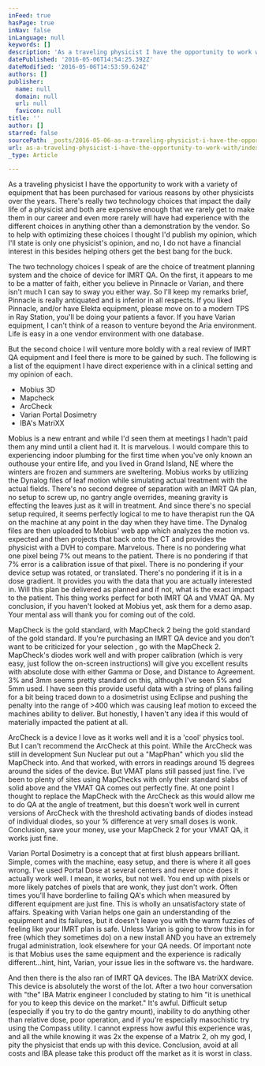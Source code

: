 ```yaml
---
inFeed: true
hasPage: true
inNav: false
inLanguage: null
keywords: []
description: 'As a traveling physicist I have the opportunity to work with a variety of equipment that has been purchased for various reasons by other physicists over the years. There’s really two technology choices that impact the daily life of a physicist and both are expensive enough that we rarely get to make them in our career and even more rarely will have had experience with the different choices in anything other than a demonstration by the vendor. So to help with optimizing these choices I thought I’d publish my opinion, which I’ll state is only one physicist’s opinion, and no, I do not have a financial interest in this besides helping others get the best bang for the buck.'
datePublished: '2016-05-06T14:54:25.392Z'
dateModified: '2016-05-06T14:53:59.624Z'
authors: []
publisher:
  name: null
  domain: null
  url: null
  favicon: null
title: ''
author: []
starred: false
sourcePath: _posts/2016-05-06-as-a-traveling-physicist-i-have-the-opportunity-to-work-with.md
url: as-a-traveling-physicist-i-have-the-opportunity-to-work-with/index.html
_type: Article

---
```

As a traveling physicist I have the opportunity to work with a variety of equipment that has been purchased for various reasons by other physicists over the years. There's really two technology choices that impact the daily life of a physicist and both are expensive enough that we rarely get to make them in our career and even more rarely will have had experience with the different choices in anything other than a demonstration by the vendor. So to help with optimizing these choices I thought I'd publish my opinion, which I'll state is only one physicist's opinion, and no, I do not have a financial interest in this besides helping others get the best bang for the buck.

The two technology choices I speak of are the choice of treatment planning system and the choice of device for IMRT QA. On the first, it appears to me to be a matter of faith, either you believe in Pinnacle or Varian, and there isn't much I can say to sway you either way. So I'll keep my remarks brief, Pinnacle is really antiquated and is inferior in all respects. If you liked Pinnacle, and/or have Elekta equipment, please move on to a modern TPS in Ray Station, you'll be doing your patients a favor. If you have Varian equipment, I can't think of a reason to venture beyond the Aria environment. Life is easy in a one vendor environment with one database.

But the second choice I will venture more boldly with a real review of IMRT QA equipment and I feel there is more to be gained by such. The following is a list of the equipment I have direct experience with in a clinical setting and my opinion of each.

* Mobius 3D
* Mapcheck
* ArcCheck
* Varian Portal Dosimetry
* IBA's MatriXX

Mobius is a new entrant and while I'd seen them at meetings I hadn't paid them any mind until a client had it. It is marvelous. I would compare this to experiencing indoor plumbing for the first time when you've only known an outhouse your entire life, and you lived in Grand Island, NE where the winters are frozen and summers are sweltering. Mobius works by utilizing the Dynalog files of leaf motion while simulating actual treatment with the actual fields. There's no second degree of separation with an IMRT QA plan, no setup to screw up, no gantry angle overrides, meaning gravity is effecting the leaves just as it will in treatment. And since there's no special setup required, it seems perfectly logical to me to have therapist run the QA on the machine at any point in the day when they have time. The Dynalog files are then uploaded to Mobius' web app which analyzes the motion vs. expected and then projects that back onto the CT and provides the physicist with a DVH to compare. Marvelous. There is no pondering what one pixel being 7% out means to the patient. There is no pondering if that 7% error is a calibration issue of that pixel. There is no pondering if your device setup was rotated, or translated. There's no pondering if it is in a dose gradient. It provides you with the data that you are actually interested in. Will this plan be delivered as planned and if not, what is the exact impact to the patient. This thing works perfect for both IMRT QA and VMAT QA. My conclusion, if you haven't looked at Mobius yet, ask them for a demo asap. Your mental ass will thank you for coming out of the cold.

MapCheck is the gold standard, with MapCheck 2 being the gold standard of the gold standard. If you're purchasing an IMRT QA device and you don't want to be criticized for your selection , go with the MapCheck 2\. MapCheck's diodes work well and with proper calibration (which is very easy, just follow the on-screen instructions) will give you excellent results with absolute dose with either Gamma or Dose, and Distance to Agreement. 3% and 3mm seems pretty standard on this, although I've seen 5% and 5mm used. I have seen this provide useful data with a string of plans failing for a bit being traced down to a dosimetrist using Eclipse and pushing the penalty into the range of \>400 which was causing leaf motion to exceed the machines ability to deliver. But honestly, I haven't any idea if this would of materially impacted the patient at all.

ArcCheck is a device I love as it works well and it is a 'cool' physics tool. But I can't recommend the ArcCheck at this point. While the ArcCheck was still in development Sun Nuclear put out a "MapPhan" which you slid the MapCheck into. And that worked, with errors in readings around 15 degrees around the sides of the device. But VMAT plans still passed just fine. I've been to plenty of sites using MapChecks with only their standard slabs of solid above and the VMAT QA comes out perfectly fine. At one point I thought to replace the MapCheck with the ArcCheck as this would allow me to do QA at the angle of treatment, but this doesn't work well in current versions of ArcCheck with the threshold activating bands of diodes instead of individual diodes, so your % difference at very small doses is wonk. Conclusion, save your money, use your MapCheck 2 for your VMAT QA, it works just fine.

Varian Portal Dosimetry is a concept that at first blush appears brilliant. Simple, comes with the machine, easy setup, and there is where it all goes wrong. I've used Portal Dose at several centers and never once does it actually work well. I mean, it works, but not well. You end up with pixels or more likely patches of pixels that are wonk, they just don't work. Often times you'll have borderline to failing QA's which when measured by different equipment are just fine. This is wholly an unsatisfactory state of affairs. Speaking with Varian helps one gain an understanding of the equipment and its failures, but it doesn't leave you with the warm fuzzies of feeling like your IMRT plan is safe. Unless Varian is going to throw this in for free (which they sometimes do) on a new install AND you have an extremely frugal administration, look elsewhere for your QA needs. Of important note is that Mobius uses the same equipment and the experience is radically different...hint, hint, Varian, your issue lies in the software vs. the hardware.

And then there is the also ran of IMRT QA devices. The IBA MatriXX device. This device is absolutely the worst of the lot. After a two hour conversation with "the" IBA Matrix engineer I concluded by stating to him "it is unethical for you to keep this device on the market." It's awful. Difficult setup (especially if you try to do the gantry mount), inability to do anything other than relative dose, poor operation, and if you're especially masochistic try using the Compass utility. I cannot express how awful this experience was, and all the while knowing it was 2x the expense of a Matrix 2, oh my god, I pity the physicist that ends up with this device. Conclusion, avoid at all costs and IBA please take this product off the market as it is worst in class.